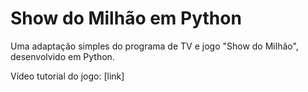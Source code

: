 # Show do Milhão em Python
Uma adaptação simples do programa de TV e jogo "Show do Milhão", desenvolvido em Python.

Vídeo tutorial do jogo: [link]
